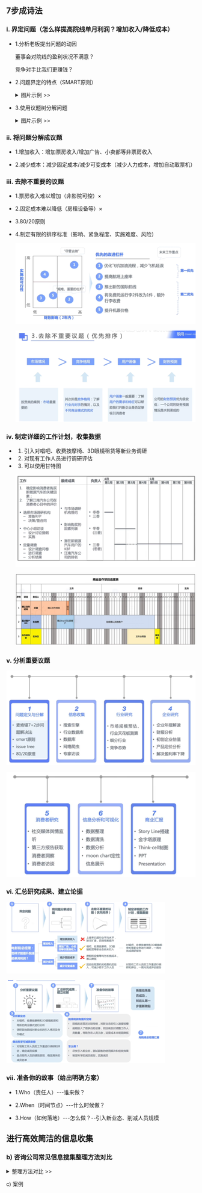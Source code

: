 
## 7步成诗法
### i.	界定问题（怎么样提高院线单月利润？增加收入/降低成本）
    
- 1.分析老板提出问题的动因

    董事会对院线的盈利状况不满意？

    竞争对手比我们更赚钱？

- 2.问题界定的特点（SMART原则）

    <details>
    <summary>图片示例 >></summary>

    - ![alt text](_media_商业分析/问题转变为行动/问题界定的特点1.png)
    - ![alt text](_media_商业分析/问题转变为行动/问题界定的特点2.png )

    </details>

       
- 3.使用议题树分解问题

    <details>
    <summary>图片示例 >></summary>

    ![alt text](_media_商业分析/问题转变为行动/议题书分解问题1.png ":size=50%")  

    ![alt text](_media_商业分析/问题转变为行动/议题树分解问题2.png ":size=50%")

    ![alt text](_media_商业分析/问题转变为行动/议题树分解问题3.png ":size=50%")

    ![alt text](_media_商业分析/问题转变为行动/议题树分解问题4.png ":size=50%")

    ![alt text](_media_商业分析/问题转变为行动/议题树分解问题5.png ":size=50%")

    ![alt text](_media_商业分析/问题转变为行动/议题树分解问题6.png ":size=50%")

    ![alt text](_media_商业分析/问题转变为行动/议题树分解问题7.png ":size=50%") 
    </details>

### ii.	将问题分解成议题

- 1.增加收入：增加票房收入/增加广告、小卖部等非票房收入

- 2.减少成本：减少固定成本/减少可变成本（减少人力成本，增加自动取票机）

    

### iii.	去除不重要的议题

- 1.票房收入难以增加（非影院可控）×

- 2.固定成本难以降低（房租设备等）×

- 3.80/20原则

- 4.制定有限的排序标准（影响、紧急程度、实施难度、风险）

    ![alt text](_media_商业分析/问题转变为行动/去除不重要的问题1.png)

    ![alt text](_media_商业分析/问题转变为行动/去除不重要的问题2.png)
 
### iv.	制定详细的工作计划，收集数据

- 1.	引入对唱吧、收费按摩椅、3D眼镜租赁等新业务调研

- 2.	对现有工作人员进行调研评估
        
- 3.	可以使用甘特图
    
    ![alt text](_media_商业分析/问题转变为行动/制定详细的工作计划1.png)

    ![alt text](_media_商业分析/问题转变为行动/制定详细的工作计划2.png)
 
### v.	分析重要议题

![alt text](_media_商业分析/问题转变为行动/分析重要议题1.png)

![alt text](_media_商业分析/问题转变为行动/分析重要议题2.png)
 
### vi.	汇总研究成果、建立论据

![alt text](_media_商业分析/问题转变为行动/准备你的故事1.png)

![alt text](_media_商业分析/问题转变为行动/准备你的故事2.png)

### vii. 准备你的故事（给出明确方案）

- 1.Who（责任人）---谁来做？

- 2.When（时间节点）---什么时候做？

- 3.How（如何落地）---怎么做？--引入新业态、削减人员规模
 
 


## 进行高效简洁的信息收集
### b)	咨询公司常见信息搜集整理方法对比

<details>
<summary>整理方法对比 >></summary>
 
![alt text](_media_商业分析/问题转变为行动/咨询公司常见信息搜集整理方法对比1.png)

![alt text](_media_商业分析/问题转变为行动/咨询公司常见信息搜集整理方法对比2.png)
 
![alt text](_media_商业分析/问题转变为行动/咨询公司常见信息搜集整理方法对比3.png)
![alt text](_media_商业分析/问题转变为行动/咨询公司常见信息搜集整理方法对比4.png) 
![alt text](_media_商业分析/问题转变为行动/咨询公司常见信息搜集整理方法对比5.png) 
![alt text](_media_商业分析/问题转变为行动/咨询公司常见信息搜集整理方法对比6.png)
![alt text](_media_商业分析/问题转变为行动/咨询公司常见信息搜集整理方法对比7.png)
![alt text](_media_商业分析/问题转变为行动/咨询公司常见信息搜集整理方法对比8.png)
![alt text](_media_商业分析/问题转变为行动/咨询公司常见信息搜集整理方法对比9.png)
![alt text](_media_商业分析/问题转变为行动/咨询公司常见信息搜集整理方法对比10.png)
![alt text](_media_商业分析/问题转变为行动/咨询公司常见信息搜集整理方法对比11.png)
![alt text](_media_商业分析/问题转变为行动/咨询公司常见信息搜集整理方法对比12.png)
![alt text](_media_商业分析/问题转变为行动/咨询公司常见信息搜集整理方法对比13.png)
![alt text](_media_商业分析/问题转变为行动/咨询公司常见信息搜集整理方法对比14.png)
![alt text](_media_商业分析/问题转变为行动/咨询公司常见信息搜集整理方法对比15.png)
</details>
 
 
 
 
 
 
c)	案例
 
 
 
 
 
 
 
